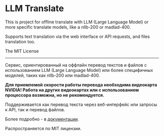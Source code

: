 # LLM Translate


This is project for offline translate with LLM (Large Language Model) or more specific translate models, like a nllb-200 or madlad-400.

Supports text translation via the web interface or API requests, and files translation too.

The MIT License

---

Сервис, ориентированный на оффлайн перевод текстов и файлов с использованием LLM (Large Language Model) или более специфичных моделей,
таких как nllb-200 или madlad-400.

**Для приемлемой скорости работы перевода необходима видеокарта NVIDIA! 
Работа на других видеокартах или с использованием процессора возможна, но не рекомендуется.**

Поддерживается как перевод текста через веб-интерфейс или запросы к API, так и перевод файлов.

Более подробно - в [документации](doc/ru/readme.md).

Распространяется по MIT лицензии.
